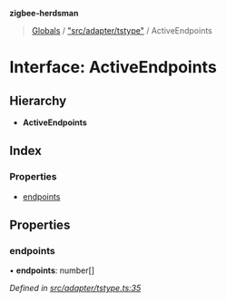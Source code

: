 **zigbee-herdsman**

> [Globals](../README.md) / ["src/adapter/tstype"](../modules/_src_adapter_tstype_.md) / ActiveEndpoints

# Interface: ActiveEndpoints

## Hierarchy

* **ActiveEndpoints**

## Index

### Properties

* [endpoints](_src_adapter_tstype_.activeendpoints.md#endpoints)

## Properties

### endpoints

•  **endpoints**: number[]

*Defined in [src/adapter/tstype.ts:35](https://github.com/Koenkk/zigbee-herdsman/blob/master/src/src/adapter/tstype.ts#L35)*
